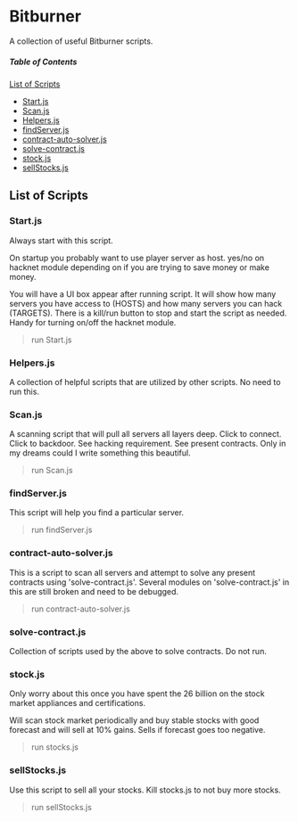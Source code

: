 # Bitburner
A collection of useful Bitburner scripts.

##### Table of Contents  
[List of Scripts](#list)  
* [Start.js](#start)
* [Scan.js](#scan)
* [Helpers.js](#helpers)
* [findServer.js](#find)
* [contract-auto-solver.js](#solver)
* [solve-contract.js](#solve)
* [stock.js](#stock)
* [sellStocks.js](#sellStock)

## List of Scripts<a name="list"/>

### Start.js<a name="start"/>
Always start with this script.

On startup you probably want to use player server as host. yes/no on hacknet module depending on if you are trying to save money or make money.

You will have a UI box appear after running script. It will show how many servers you have access to (HOSTS) and how many servers you can hack (TARGETS). There is a kill/run button to stop and start the script as needed. Handy for turning on/off the hacknet module.

>run Start.js

### Helpers.js<a name="helpers"/>
A collection of helpful scripts that are utilized by other scripts. No need to run this.

### Scan.js<a name="scan"/>
A scanning script that will pull all servers all layers deep. Click to connect. Click to backdoor. See hacking requirement. See present contracts. Only in my dreams could I write something this beautiful.

>run Scan.js

### findServer.js<a name="find"/>
This script will help you find a particular server.

>run findServer.js <serverName>

### contract-auto-solver.js<a name="solver"/>

This is a script to scan all servers and attempt to solve any present contracts using 'solve-contract.js'. Several modules on 'solve-contract.js' in this are still broken and need to be debugged.

>run contract-auto-solver.js

### solve-contract.js<a name="solve"/>
Collection of scripts used by the above to solve contracts. Do not run.

### stock.js<a name="stock"/>
Only worry about this once you have spent the 26 billion on the stock market appliances and certifications.

Will scan stock market periodically and buy stable stocks with good forecast and will sell at 10% gains. Sells if forecast goes too negative.

>run stocks.js

### sellStocks.js<a name="sellStock"/>
Use this script to sell all your stocks. Kill stocks.js to not buy more stocks.

>run sellStocks.js